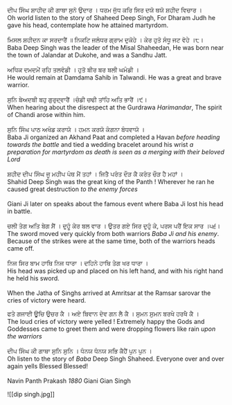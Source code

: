 ਦੀਪ ਸਿੰਘ ਸ਼ਾਹੀਦ ਕੀ ਗਾਥਾ ਸੁਨੋ ਉਦਾਰ । ਧਰਮ ਜੁੱਧ ਕਰਿ ਸਿਰ ਦਯੋ ਥਯੋ ਸ਼ਹੀਦ ਵਿਚਾਰ ।⁣  
Oh world listen to the story of Shaheed Deep Singh, For Dharam Judh he gave his head, contemplate how he attained martyrdom. ⁣  
⁣  
ਮਿਸਲ ਸ਼ਹੀਦਨ ਕਾ ਸਰਦਾਰੈਂ ॥ ਨਿਕਟਿ ਜਲੰਧਰ ਗ੍ਰਾਮ ਦੁਕੋਹੇ । ਕੇਰ ਹੁਤੋ ਸੰਧੂ ਜਟ ਵੋਹੇ ।੮।⁣  
Baba Deep Singh was the leader of the Misal Shaheedan, He was born near the town of Jalandar at Dukohe, and was a Sandhu Jatt. ⁣  
⁣  
ਅਧਿਕ ਦਮਦਮੇਂ ਰਹਿ ਤਲਵੰਡੀ । ਹੁਤੋ ਬੀਰ ਬਰ ਬਲੀ ਘਮੰਡੀ ।⁣  
He would remain at Damdama Sahib in Talwandi. He was a great and brave warrior. ⁣  
⁣  
ਸੁਨਿ ਬੇਅਦਬੀ ਬਹੁ ਗੁਰੁਦ੍ਵਾਰੈਂ ।ਚੰਡੀ ਚਢੀ ਤਾਂਹਿ ਅਤਿ ਭਾਰੈਂ ।੯।⁣  
When hearing about the disrespect at the Gurdrawa *Harimandar*, The spirit of Chandi arose within him.⁣  
⁣  
ਸੁਨਿ ਸਿੰਘ ਪਾਠ ਅਖੰਡ ਕਰਾਯੋ । ਹਮਨ ਕਰਯੋ ਕੰਗਨਾ ਬੰਧਵਾਯੋ ।⁣  
Baba Ji organized an Akhand Paat and completed a Havan *before heading towards the battle* and tied a wedding bracelet around his wrist *a preparation for martyrdom as death is seen as a merging with their beloved Lord*⁣  
⁣  
ਸ਼ਹੀਦ ਦੀਪ ਸਿੰਘ ਜੂ ਮਹੀਪ ਪੰਥ ਮੈਂ ਤਹਾਂ । ਜਿਤੈ ਪਰੰਤ ਦੌੜ ਕੈ ਕਰੰਤ ਚੌੜ ਹੈ ਮਹਾਂ । ⁣  
Shahid Deep Singh was the great king of the Panth ! Wherever he ran he caused great destruction *to the enemy forces*⁣  
⁣  
Giani Ji later on speaks about the famous event where Baba Ji lost his head in battle. ⁣  
⁣  
ਚਲੀ ਤੇਗ ਅਤਿ ਬੇਗ ਸੈਂ । ਦੁਹੂੰ ਕੇਰ ਬਲ ਵਾਰ । ਉਤਰ ਗਏ ਸਿਰ ਦੁਹੁੰ ਕੇ, ਪਰਸ ਪਰੈਂ ਇਕ ਸਾਰ ।੫੬। ⁣  
The sword moved very quickly from both warriors *Baba Ji and his enemy*. Because of the strikes were at the same time, both of the warriors heads came off. ⁣  
⁣  
ਨਿਜ ਸਿਰ ਬਾਮ ਹਾਥਿ ਨਿਜ ਧਾਰਾ । ਦਹਿਨੇ ਹਾਥਿ ਤੇਗ ਖਰ ਧਾਰਾ ।⁣  
His head was picked up and placed on his left hand, and with his right hand he held his sword. ⁣  
⁣  
When the Jatha of Singhs arrived at Amritsar at the Ramsar sarovar the cries of victory were heard.⁣  

ਫਤੇ ਗਜਾਈ ਊਚਿ ਉਚਰ ਕੈ । ਅਏ ਬਿਵਾਨ ਦੇਵ ਗਨ ਲੈ ਕੈ । ਸੁਮਨ ਸੁਮਨ ਬਰਖੇ ਹਰਖੈ ਕੈ ।  
The loud cries of victory were yelled ! Extremely happy the Gods and Goddesses came to greet them and were dropping flowers like rain *upon the warriors* ⁣  
⁣  
ਦੀਪ ਸਿੰਘ ਕੀ ਗਾਥਾ ਸੁਨਿ ਸੁਨਿ । ਧੰਨਯ ਧੰਨਯ ਸਭਿ ਕੈਹੈਂ ਪੁਨ ਪੁਨ ।  
Oh listen to the story of *Baba* Deep Singh Shaheed. Everyone over and over again yells Blessed Blessed!⁣  
⁣  
Navin Panth Prakash *1880*
Giani Gian Singh

![[dip singh.jpg]]
